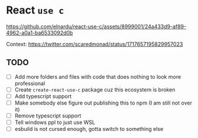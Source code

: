 # React `use c`

https://github.com/elnardu/react-use-c/assets/8999001/24a433d9-af89-4962-a0a1-ba6533092d0b

Context: https://twitter.com/scaredmonad/status/1717657195829957023

## TODO

- [ ] Add more folders and files with code that does nothing to look more professional
- [ ] Create `create-react-use-c` package cuz this ecosystem is broken
- [ ] Add typescript support
- [ ] Make somebody else figure out publishing this to npm (I am still not over it)
- [ ] Remove typescript support
- [ ] Tell windows ppl to just use WSL
- [ ] esbuild is not cursed enough, gotta switch to something else
